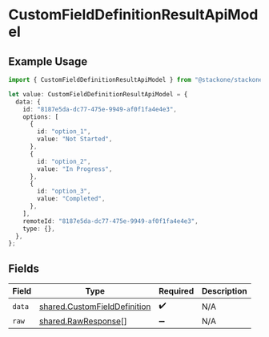 # CustomFieldDefinitionResultApiModel

## Example Usage

```typescript
import { CustomFieldDefinitionResultApiModel } from "@stackone/stackone-client-ts/sdk/models/shared";

let value: CustomFieldDefinitionResultApiModel = {
  data: {
    id: "8187e5da-dc77-475e-9949-af0f1fa4e4e3",
    options: [
      {
        id: "option_1",
        value: "Not Started",
      },
      {
        id: "option_2",
        value: "In Progress",
      },
      {
        id: "option_3",
        value: "Completed",
      },
    ],
    remoteId: "8187e5da-dc77-475e-9949-af0f1fa4e4e3",
    type: {},
  },
};
```

## Fields

| Field                                                                               | Type                                                                                | Required                                                                            | Description                                                                         |
| ----------------------------------------------------------------------------------- | ----------------------------------------------------------------------------------- | ----------------------------------------------------------------------------------- | ----------------------------------------------------------------------------------- |
| `data`                                                                              | [shared.CustomFieldDefinition](../../../sdk/models/shared/customfielddefinition.md) | :heavy_check_mark:                                                                  | N/A                                                                                 |
| `raw`                                                                               | [shared.RawResponse](../../../sdk/models/shared/rawresponse.md)[]                   | :heavy_minus_sign:                                                                  | N/A                                                                                 |